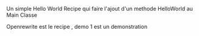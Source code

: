 Un simple Hello World Recipe qui faire l'ajout d'un methode HelloWorld au Main Classe

Openrewrite est le recipe , demo 1 est un demonstration
